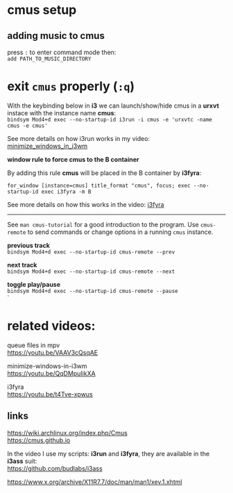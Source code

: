 # cmus setup

## adding music to cmus
press `:` to enter command mode then:  
`add PATH_TO_MUSIC_DIRECTORY`  

# exit `cmus` properly (`:q`)

With the keybinding below in **i3** we can launch/show/hide cmus in a **urxvt** instace with the instance name **cmus**:  
`bindsym Mod4+d exec --no-startup-id i3run -i cmus -e 'urxvtc -name cmus -e cmus'`   

See more details on how i3run works in my video: [minimize_windows_in_i3wm](https://youtu.be/QqDMpuIikXA)


**window rule to force cmus to the B container**  

By adding this rule **cmus** will be placed in the B container by **i3fyra**:  

`for_window [instance=cmus] title_format "cmus", focus; exec --no-startup-id exec i3fyra -m B`  

See more details on how this works in the video: [i3fyra](https://youtu.be/t4Tve-xpwus)

----

See `man cmus-tutorial` for a good introduction to the program. Use `cmus-remote` to send commands or change options in a running `cmus` instance.  

**previous track**  
`bindsym Mod4+d exec --no-startup-id cmus-remote --prev`  

**next track**  
`bindsym Mod4+d exec --no-startup-id cmus-remote --next`  

**toggle play/pause**  
`bindsym Mod4+d exec --no-startup-id cmus-remote --pause`  
`

# related videos:

queue files in mpv  
https://youtu.be/VAAV3cQsqAE

minimize-windows-in-i3wm  
https://youtu.be/QqDMpuIikXA

i3fyra  
https://youtu.be/t4Tve-xpwus


## links
https://wiki.archlinux.org/index.php/Cmus  
https://cmus.github.io  

In the video I use my scripts: **i3run** and **i3fyra**, they are available in the **i3ass** suit:  
https://github.com/budlabs/i3ass  


https://www.x.org/archive/X11R7.7/doc/man/man1/xev.1.xhtml
